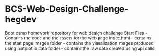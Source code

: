 # BCS-Web-Design-Challenge-hegdev
 Boot camp homework repository for web design challenge
Start Files  -     Contains the code and the assets for the web page
index.html - contains the start page
images folder - contains the visualization images produced using matplotlib
data folder - contains the raw data created using api calls
